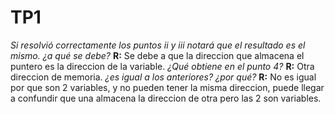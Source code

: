 # TP1
_Si resolvió correctamente los puntos ii y iii notará que el resultado es el mismo._ 
_¿a qué se debe?_ **R:** Se debe a que la direccion que almacena el puntero es la direccion de la variable.
_¿Qué obtiene en el punto 4?_ **R:** Otra direccion de memoria.
_¿es igual a los anteriores? ¿por qué?_ **R:** No es igual por que son 2 variables, y no pueden tener la misma direccion, puede llegar a confundir que una almacena la direccion de otra pero las 2 son variables.